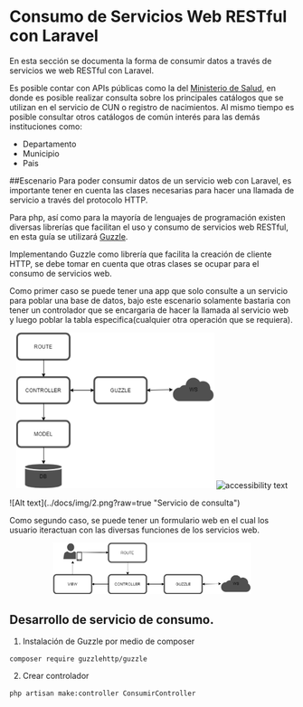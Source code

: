 # Consumo de Servicios Web RESTful con Laravel
En esta sección se documenta la forma de consumir datos a través de servicios we web RESTful con Laravel.

Es posible contar con APIs públicas como la del [Ministerio de Salud](#https://api.salud.gob.sv/), en donde es posible realizar consulta sobre los principales catálogos que se utilizan en el servicio de CUN o registro de nacimientos. Al mismo tiempo es posible consultar otros catálogos de común interés para las demás instituciones como:
* Departamento
* Municipio
* Pais

##Escenario 
Para poder consumir datos de un servicio web con Laravel, es importante tener en cuenta las clases necesarias para hacer una llamada de servicio a través del protocolo HTTP.

Para php, así como para la mayoría de lenguajes de programación existen diversas librerías que facilitan el uso y consumo de servicios web RESTful, en esta guía se utilizará [Guzzle](#https://github.com/guzzle/guzzle).

Implementando Guzzle como librería que facilita la creación de cliente HTTP, se debe tomar en cuenta que otras clases se ocupar para el consumo de servicios web. 

Como primer caso se puede tener una app que solo consulte a un servicio para poblar una base de datos, bajo este escenario solamente bastaria con tener un controlador que se encargaria de hacer la llamada al servicio web y luego poblar la tabla especifica(cualquier otra operación que se requiera).

<p align="center">
  <img src="../docs/img/2.png" width="350" title="Servicio de consulta">
  <img src="your_relative_path_here_number_2_large_name" width="350" alt="accessibility text">
</p>
![Alt text](../docs/img/2.png?raw=true "Servicio de consulta")

Como segundo caso, se puede tener un formulario web en el cual los usuario iteractuan con las diversas funciones de los servicios web.

<p align="center">
  <img src="../docs/img/1.png" width="350" alt="accessibility text" title="solicitud de servicio web desde formularios">
</p>








## Desarrollo de servicio de consumo.
1. Instalación de Guzzle por medio de composer
```
composer require guzzlehttp/guzzle
```

2. Crear controlador
```
php artisan make:controller ConsumirController
```

 


